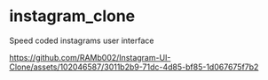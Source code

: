 # instagram_clone

Speed coded instagrams user interface

https://github.com/RAMb002/Instagram-UI-Clone/assets/102046587/3011b2b9-71dc-4d85-bf85-1d067675f7b2


